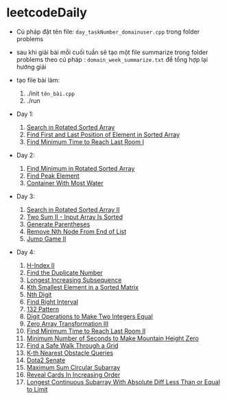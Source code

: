 # leetcodeDaily
* Cú pháp đặt tên file: `day_taskNumber_domainuser.cpp` trong folder problems

* sau khi giải bài mỗi cuối tuần sẽ tạo một file summarize trong folder problems  theo cú pháp : `domain_week_summarize.txt` để tổng hợp lại hướng giải

* tạo file bài làm:
	1. ./init `tên_bài.cpp`
	2. ./run
* Day 1:
    1. [Search in Rotated Sorted Array](https://leetcode.com/problems/search-in-rotated-sorted-array/description/)
    2. [Find First and Last Position of Element in Sorted Array](https://leetcode.com/problems/find-first-and-last-position-of-element-in-sorted-array/description/)
    3. [Find Minimum Time to Reach Last Room I](https://leetcode.com/problems/find-minimum-time-to-reach-last-room-i/description/)
* Day 2:
    1. [Find Minimum in Rotated Sorted Array](https://leetcode.com/problems/find-minimum-in-rotated-sorted-array/description/)
    2. [Find Peak Element](https://leetcode.com/problems/find-peak-element/description/)
    3. [Container With Most Water](https://leetcode.com/problems/container-with-most-water/description/)
* Day 3:
    1. [Search in Rotated Sorted Array II](https://leetcode.com/problems/search-in-rotated-sorted-array-ii/description/)
    2. [Two Sum II - Input Array Is Sorted](https://leetcode.com/problems/two-sum-ii-input-array-is-sorted/description/)
    3. [Generate Parentheses](https://leetcode.com/problems/generate-parentheses/description/)
    4. [Remove Nth Node From End of List](https://leetcode.com/problems/remove-nth-node-from-end-of-list/description/)
    5. [Jump Game II](https://leetcode.com/problems/jump-game-ii/description/)
* Day 4:
    1. [H-Index II](https://leetcode.com/problems/h-index-ii/description/)
    2. [Find the Duplicate Number](https://leetcode.com/problems/find-the-duplicate-number/description/)
    3. [Longest Increasing Subsequence](https://leetcode.com/problems/longest-increasing-subsequence/description/)
    4. [Kth Smallest Element in a Sorted Matrix](https://leetcode.com/problems/kth-smallest-element-in-a-sorted-matrix/description/)
    5. [Nth Digit](https://leetcode.com/problems/nth-digit/description/)   
    6. [Find Right Interval](https://leetcode.com/problems/find-right-interval/description/)   
    7. [132 Pattern](https://leetcode.com/problems/132-pattern/description/)   
    8. [Digit Operations to Make Two Integers Equal](https://leetcode.com/problems/digit-operations-to-make-two-integers-equal/description/)
    9. [Zero Array Transformation III](https://leetcode.com/problems/zero-array-transformation-iii/description/)
    10. [Find Minimum Time to Reach Last Room II](https://leetcode.com/problems/find-minimum-time-to-reach-last-room-ii/description/)
    11. [Minimum Number of Seconds to Make Mountain Height Zero](https://leetcode.com/problems/minimum-number-of-seconds-to-make-mountain-height-zero/description/)
    12. [Find a Safe Walk Through a Grid](https://leetcode.com/problems/find-a-safe-walk-through-a-grid/description/)
    13. [K-th Nearest Obstacle Queries](https://leetcode.com/problems/k-th-nearest-obstacle-queries/description/)
    14. [Dota2 Senate](https://leetcode.com/problems/dota2-senate/description/)
    15. [Maximum Sum Circular Subarray](https://leetcode.com/problems/maximum-sum-circular-subarray/description/)
    16. [Reveal Cards In Increasing Order](https://leetcode.com/problems/reveal-cards-in-increasing-order/description/)
    17. [Longest Continuous Subarray With Absolute Diff Less Than or Equal to Limit](https://leetcode.com/problems/longest-continuous-subarray-with-absolute-diff-less-than-or-equal-to-limit/description/)

